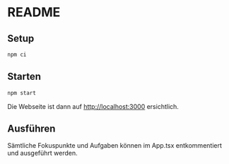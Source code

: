 # README

## Setup

```bash
npm ci
```

## Starten

```bash
npm start
```

Die Webseite ist dann auf <http://localhost:3000> ersichtlich.

## Ausführen

Sämtliche Fokuspunkte und Aufgaben können im App.tsx entkommentiert und ausgeführt werden.
